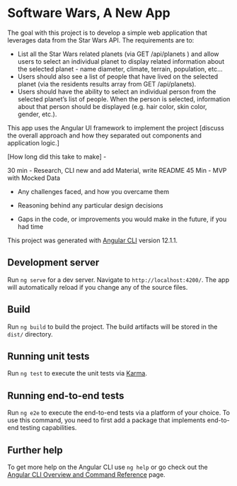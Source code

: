 # Software Wars, A New App 

The goal with this project is to develop a simple web application that leverages data from the Star Wars API. The requirements are to:

* List all the Star Wars related planets (via GET /api/planets ) and allow users to select an individual planet to display related information about the selected planet - name diameter, climate, terrain, population, etc... 
* Users should also see a list of people that have lived on the selected planet (via the residents results array from GET /api/planets). 
* Users should have the ability to select an individual person from the selected planet’s list of people. When the person is selected, information about that person should be displayed (e.g. hair color, skin color, gender, etc.).  

This app uses the Angular UI framework to implement the project [discuss the overall approach and how they separated out components and application logic.]

[How long did this take to make] - 

30 min - Research, CLI new and add Material, write README 
45 Min - MVP with Mocked Data

* Any challenges faced, and how you overcame them

* Reasoning behind any particular design decisions

* Gaps in the code, or improvements you would make in the future, if you had time

This project was generated with [Angular CLI](https://github.com/angular/angular-cli) version 12.1.1.

## Development server

Run `ng serve` for a dev server. Navigate to `http://localhost:4200/`. The app will automatically reload if you change any of the source files.

## Build

Run `ng build` to build the project. The build artifacts will be stored in the `dist/` directory.

## Running unit tests

Run `ng test` to execute the unit tests via [Karma](https://karma-runner.github.io).

## Running end-to-end tests

Run `ng e2e` to execute the end-to-end tests via a platform of your choice. To use this command, you need to first add a package that implements end-to-end testing capabilities.

## Further help

To get more help on the Angular CLI use `ng help` or go check out the [Angular CLI Overview and Command Reference](https://angular.io/cli) page.
